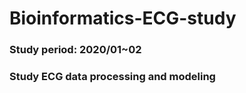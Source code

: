 # Bioinformatics-ECG-study

### Study period: 2020/01~02
### Study ECG data processing and modeling
